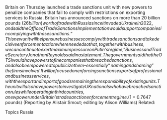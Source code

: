 Britain on Thursday launched a trade sanctions unit with new powers to penalize companies that fail to comply with restrictions on exporting services to Russia.
Britain has announced sanctions on more than 20 billion pounds ($26 billion) worth of trade with Russia since it invaded Ukraine in 2022, and said the Office of Trade Sanctions Implementation would support companies in complying with those sanctions.
“This new unit will help ensure businesses comply with trade sanctions and take decisive enforcement action where needed so that, together with business, we can continue to exert maximum pressure on Putin’s regime,” Business and Trade Secretary Jonathan Reynolds said in a statement.
The government said that the OTSI would have powers to fine companies that breached sanctions, and also be empowered to publicize them – essentially “naming and shaming” the firms involved.
It will be focused on enforcing sanctions exports of professional and business services, with the export and import of goods remaining the responsibility of existing units.
The unit will also have powers to investigate UK nationals who have breached sanction rules while operating in third countries, a new power under Britain’s trade sanction enforcement regime.
($1 = 0.7647 pounds)
(Reporting by Alistair Smout; editing by Alison Williams)
Related:

Topics
Russia
